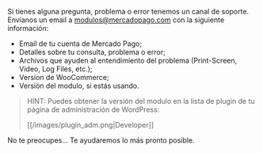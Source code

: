 Si tienes alguna pregunta, problema o error tenemos un canal de soporte. Envíanos un email a modulos@mercadopago.com con la siguiente información: 

* Email de tu cuenta de Mercado Pago;
* Detalles sobre tu consulta, problema o error;
* Archivos que ayuden al entendimiento del problema (Print-Screen, Video, Log Files, etc.);
* Version de WooCommerce;
* Versión del modulo, si estás usando.

> HINT: Puedes obtener la versión del modulo en la lista de plugin de tu página de administración de WordPress:
>
> [[/images/plugin_adm.png|Developer]]

No te preocupes... Te ayudaremos lo más pronto posible.

